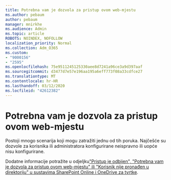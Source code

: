 ```yaml
---
title: Potrebna vam je dozvola za pristup ovom web-mjestu
ms.author: pebaum
author: pebaum
manager: mnirkhe
ms.audience: Admin
ms.topic: article
ROBOTS: NOINDEX, NOFOLLOW
localization_priority: Normal
ms.collection: Adm_O365
ms.custom:
- "9000156"
- "2595"
ms.openlocfilehash: 75e9511245125330aee8d7241a96ce3a9d397aaf
ms.sourcegitcommit: d3477d7e57e196aa195a6eff773f08a33cdfce27
ms.translationtype: MT
ms.contentlocale: hr-HR
ms.lasthandoff: 03/12/2020
ms.locfileid: "42612382"
---
```

# <a name="you-need-permission-to-access-this-site"></a>Potrebna vam je dozvola za pristup ovom web-mjestu

Postoji mnogo scenarija koji mogu zatražiti jednu od tih poruka. Najčešće su dozvole za korisnika ili administratora konfigurirane neispravno ili uopće nisu konfigurirane. 

Dodatne informacije potražite u odjeljku["Pristup je odbijen", "Potrebna vam je dozvola za pristup ovom web-mjestu" ili "Korisnik nije pronađen u direktoriju" u sustavima SharePoint Online i OneDrive za tvrtke](https://docs.microsoft.com/sharepoint/support/administration/access-denied-or-need-permission-error-sharepoint-online-or-onedrive-for-business).
